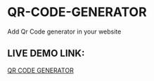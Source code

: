 # QR-CODE-GENERATOR
Add Qr Code generator in your website


<h2>LIVE DEMO LINK:</h2> <a href="https://qrcodegendemo.netlify.app">QR CODE GENERATOR</a>
